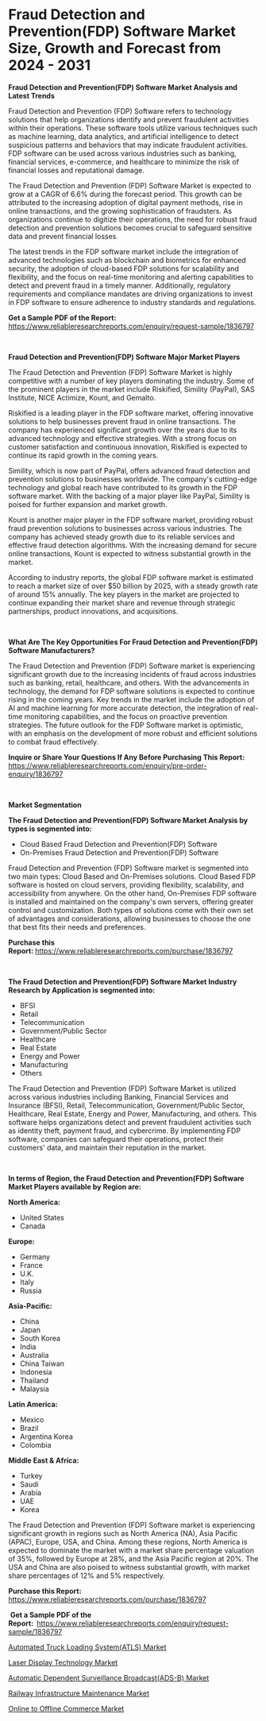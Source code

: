 <p><h1>Fraud Detection and Prevention(FDP) Software Market Size, Growth and Forecast from 2024 - 2031</h1></p><p><strong>Fraud Detection and Prevention(FDP) Software Market Analysis and Latest Trends</strong></p>
<p><p>Fraud Detection and Prevention (FDP) Software refers to technology solutions that help organizations identify and prevent fraudulent activities within their operations. These software tools utilize various techniques such as machine learning, data analytics, and artificial intelligence to detect suspicious patterns and behaviors that may indicate fraudulent activities. FDP software can be used across various industries such as banking, financial services, e-commerce, and healthcare to minimize the risk of financial losses and reputational damage.</p><p>The Fraud Detection and Prevention (FDP) Software Market is expected to grow at a CAGR of 6.6% during the forecast period. This growth can be attributed to the increasing adoption of digital payment methods, rise in online transactions, and the growing sophistication of fraudsters. As organizations continue to digitize their operations, the need for robust fraud detection and prevention solutions becomes crucial to safeguard sensitive data and prevent financial losses.</p><p>The latest trends in the FDP software market include the integration of advanced technologies such as blockchain and biometrics for enhanced security, the adoption of cloud-based FDP solutions for scalability and flexibility, and the focus on real-time monitoring and alerting capabilities to detect and prevent fraud in a timely manner. Additionally, regulatory requirements and compliance mandates are driving organizations to invest in FDP software to ensure adherence to industry standards and regulations.</p></p>
<p><strong>Get a Sample PDF of the Report:&nbsp;</strong> <a href="https://www.reliableresearchreports.com/enquiry/request-sample/1836797">https://www.reliableresearchreports.com/enquiry/request-sample/1836797</a></p>
<p>&nbsp;</p>
<p><strong>Fraud Detection and Prevention(FDP) Software Major Market Players</strong></p>
<p><p>The Fraud Detection and Prevention (FDP) Software Market is highly competitive with a number of key players dominating the industry. Some of the prominent players in the market include Riskified, Simility (PayPal), SAS Institute, NICE Actimize, Kount, and Gemalto.</p><p>Riskified is a leading player in the FDP software market, offering innovative solutions to help businesses prevent fraud in online transactions. The company has experienced significant growth over the years due to its advanced technology and effective strategies. With a strong focus on customer satisfaction and continuous innovation, Riskified is expected to continue its rapid growth in the coming years.</p><p>Simility, which is now part of PayPal, offers advanced fraud detection and prevention solutions to businesses worldwide. The company's cutting-edge technology and global reach have contributed to its growth in the FDP software market. With the backing of a major player like PayPal, Simility is poised for further expansion and market growth.</p><p>Kount is another major player in the FDP software market, providing robust fraud prevention solutions to businesses across various industries. The company has achieved steady growth due to its reliable services and effective fraud detection algorithms. With the increasing demand for secure online transactions, Kount is expected to witness substantial growth in the market.</p><p>According to industry reports, the global FDP software market is estimated to reach a market size of over $50 billion by 2025, with a steady growth rate of around 15% annually. The key players in the market are projected to continue expanding their market share and revenue through strategic partnerships, product innovations, and acquisitions.</p></p>
<p>&nbsp;</p>
<p><strong>What Are The Key Opportunities For Fraud Detection and Prevention(FDP) Software Manufacturers?</strong></p>
<p><p>The Fraud Detection and Prevention (FDP) Software market is experiencing significant growth due to the increasing incidents of fraud across industries such as banking, retail, healthcare, and others. With the advancements in technology, the demand for FDP software solutions is expected to continue rising in the coming years. Key trends in the market include the adoption of AI and machine learning for more accurate detection, the integration of real-time monitoring capabilities, and the focus on proactive prevention strategies. The future outlook for the FDP Software market is optimistic, with an emphasis on the development of more robust and efficient solutions to combat fraud effectively.</p></p>
<p><strong>Inquire or Share Your Questions If Any Before Purchasing This Report:</strong> <a href="https://www.reliableresearchreports.com/enquiry/pre-order-enquiry/1836797">https://www.reliableresearchreports.com/enquiry/pre-order-enquiry/1836797</a></p>
<p>&nbsp;</p>
<p><strong>Market Segmentation</strong></p>
<p><strong>The Fraud Detection and Prevention(FDP) Software Market Analysis by types is segmented into:</strong></p>
<p><ul><li>Cloud Based Fraud Detection and Prevention(FDP) Software</li><li>On-Premises Fraud Detection and Prevention(FDP) Software</li></ul></p>
<p><p>Fraud Detection and Prevention (FDP) Software market is segmented into two main types: Cloud Based and On-Premises solutions. Cloud Based FDP software is hosted on cloud servers, providing flexibility, scalability, and accessibility from anywhere. On the other hand, On-Premises FDP software is installed and maintained on the company's own servers, offering greater control and customization. Both types of solutions come with their own set of advantages and considerations, allowing businesses to choose the one that best fits their needs and preferences.</p></p>
<p><strong>Purchase this Report:&nbsp;</strong><a href="https://www.reliableresearchreports.com/purchase/1836797">https://www.reliableresearchreports.com/purchase/1836797</a></p>
<p>&nbsp;</p>
<p><strong>The Fraud Detection and Prevention(FDP) Software Market Industry Research by Application is segmented into:</strong></p>
<p><ul><li>BFSI</li><li>Retail</li><li>Telecommunication</li><li>Government/Public Sector</li><li>Healthcare</li><li>Real Estate</li><li>Energy and Power</li><li>Manufacturing</li><li>Others</li></ul></p>
<p><p>The Fraud Detection and Prevention (FDP) Software Market is utilized across various industries including Banking, Financial Services and Insurance (BFSI), Retail, Telecommunication, Government/Public Sector, Healthcare, Real Estate, Energy and Power, Manufacturing, and others. This software helps organizations detect and prevent fraudulent activities such as identity theft, payment fraud, and cybercrime. By implementing FDP software, companies can safeguard their operations, protect their customers' data, and maintain their reputation in the market.</p></p>
<p>&nbsp;</p>
<p><strong>In terms of Region, the Fraud Detection and Prevention(FDP) Software Market Players available by Region are:</strong></p>
<p>
    <p> <strong> North America: </strong>
        <ul>
            <li>United States</li>
            <li>Canada</li>
        </ul>
        </p> 
    <p> <strong> Europe: </strong>
        <ul>
            <li>Germany</li>
            <li>France</li>
            <li>U.K.</li>
            <li>Italy</li>
            <li>Russia</li>
        </ul>
        </p> 
    <p> <strong> Asia-Pacific: </strong>
        <ul>
            <li>China</li>
            <li>Japan</li>
            <li>South Korea</li>
            <li>India</li>
            <li>Australia</li>
            <li>China Taiwan</li>
            <li>Indonesia</li>
            <li>Thailand</li>
            <li>Malaysia</li>
        </ul>
        </p> 
    <p> <strong> Latin America: </strong>
        <ul>
            <li>Mexico</li>
            <li>Brazil</li>
            <li>Argentina Korea</li>
            <li>Colombia</li>
        </ul>
        </p> 
    <p> <strong> Middle East & Africa: </strong>
        <ul>
            <li>Turkey</li>
            <li>Saudi</li>
            <li>Arabia</li>
            <li>UAE</li>
            <li>Korea</li>
        </ul>
    </p>
    </p>
<p><p>The Fraud Detection and Prevention (FDP) Software market is experiencing significant growth in regions such as North America (NA), Asia Pacific (APAC), Europe, USA, and China. Among these regions, North America is expected to dominate the market with a market share percentage valuation of 35%, followed by Europe at 28%, and the Asia Pacific region at 20%. The USA and China are also poised to witness substantial growth, with market share percentages of 12% and 5% respectively.</p></p>
<p><strong>Purchase this Report: </strong><a href="https://www.reliableresearchreports.com/purchase/1836797">https://www.reliableresearchreports.com/purchase/1836797</a></p>
<p>&nbsp;<strong>Get a Sample PDF of the Report:&nbsp;&nbsp;</strong><a href="https://www.reliableresearchreports.com/enquiry/request-sample/1836797">https://www.reliableresearchreports.com/enquiry/request-sample/1836797</a></p>
<p><strong></strong></p>
<p><p><a href="https://github.com/lbird53714/Market-Research-Report-List-3/blob/main/automated-truck-loading-systematls-market.md">Automated Truck Loading System(ATLS) Market</a></p><p><a href="https://medium.com/@tommiesmith8654/laser-display-technology-market-analysis-and-sze-forecasted-for-period-from-2024-to-2031-2d6bcd4fef2b">Laser Display Technology Market</a></p><p><a href="https://github.com/dringals/Market-Research-Report-List-3/blob/main/automatic-dependent-surveillance-broadcastads-b-market.md">Automatic Dependent Surveillance Broadcast(ADS-B) Market</a></p><p><a href="https://medium.com/@tommiesmith8654/railway-infrastructure-maintenance-market-furnishes-information-on-market-share-market-trends-and-1da839b3be71">Railway Infrastructure Maintenance Market</a></p><p><a href="https://medium.com/@tommiesmith8654/online-to-offline-commerce-market-research-report-its-history-and-forecast-2024-to-2031-f1476414d1c9">Online to Offline Commerce Market</a></p></p>